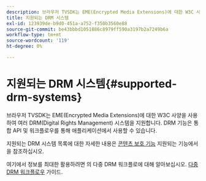 ```yaml
---
description: 브라우저 TVSDK는 EME(Encrypted Media Extensions)에 대한 W3C 사양을 사용하여 여러 DRM(Digital Rights Management) 시스템을 지원합니다. DRM 기능은 통합 API 및 워크플로우를 통해 애플리케이션에서 사용할 수 있습니다.
title: 지원되는 DRM 시스템
exl-id: 123939de-b9d0-451a-a752-f350b3560e88
source-git-commit: be43bbbd1051886c8979ff590a3197b2a7249b6a
workflow-type: tm+mt
source-wordcount: '119'
ht-degree: 0%

---
```


# 지원되는 DRM 시스템{#supported-drm-systems}

브라우저 TVSDK는 EME(Encrypted Media Extensions)에 대한 W3C 사양을 사용하여 여러 DRM(Digital Rights Management) 시스템을 지원합니다. DRM 기능은 통합 API 및 워크플로우를 통해 애플리케이션에서 사용할 수 있습니다.

지원되는 DRM 시스템 목록에 대한 자세한 내용은 [콘텐츠 보호 기능](../../../release-notes/tvsdk-24-browser.md#table-hls-content-protection-features) 지원되는 기능에서 을 참조하십시오.

여기에서 정보를 최대한 활용하려면 의 다중 DRM 워크플로에 대해 알아보십시오. [다중 DRM 워크플로우](https://helpx.adobe.com/content/dam/help/en/primetime/drm/drm_multi_drm_workflows.pdf) 가이드.
